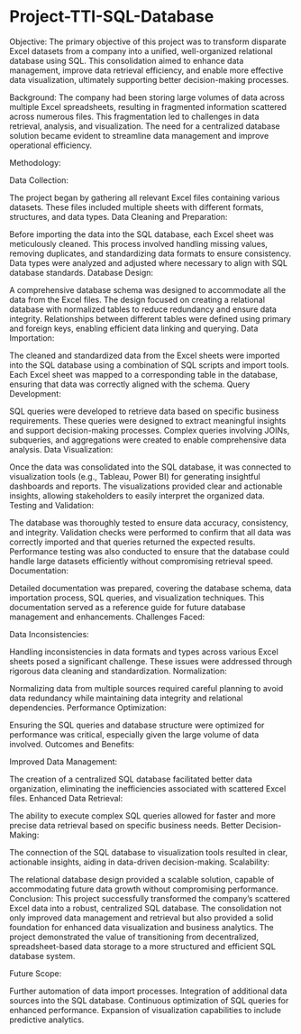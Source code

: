 # Project-TTI-SQL-Database
Objective:
The primary objective of this project was to transform disparate Excel datasets from a company into a unified, well-organized relational database using SQL. This consolidation aimed to enhance data management, improve data retrieval efficiency, and enable more effective data visualization, ultimately supporting better decision-making processes.

Background:
The company had been storing large volumes of data across multiple Excel spreadsheets, resulting in fragmented information scattered across numerous files. This fragmentation led to challenges in data retrieval, analysis, and visualization. The need for a centralized database solution became evident to streamline data management and improve operational efficiency.

Methodology:

Data Collection:

The project began by gathering all relevant Excel files containing various datasets. These files included multiple sheets with different formats, structures, and data types.
Data Cleaning and Preparation:

Before importing the data into the SQL database, each Excel sheet was meticulously cleaned. This process involved handling missing values, removing duplicates, and standardizing data formats to ensure consistency.
Data types were analyzed and adjusted where necessary to align with SQL database standards.
Database Design:

A comprehensive database schema was designed to accommodate all the data from the Excel files. The design focused on creating a relational database with normalized tables to reduce redundancy and ensure data integrity.
Relationships between different tables were defined using primary and foreign keys, enabling efficient data linking and querying.
Data Importation:

The cleaned and standardized data from the Excel sheets were imported into the SQL database using a combination of SQL scripts and import tools.
Each Excel sheet was mapped to a corresponding table in the database, ensuring that data was correctly aligned with the schema.
Query Development:

SQL queries were developed to retrieve data based on specific business requirements. These queries were designed to extract meaningful insights and support decision-making processes.
Complex queries involving JOINs, subqueries, and aggregations were created to enable comprehensive data analysis.
Data Visualization:

Once the data was consolidated into the SQL database, it was connected to visualization tools (e.g., Tableau, Power BI) for generating insightful dashboards and reports.
The visualizations provided clear and actionable insights, allowing stakeholders to easily interpret the organized data.
Testing and Validation:

The database was thoroughly tested to ensure data accuracy, consistency, and integrity. Validation checks were performed to confirm that all data was correctly imported and that queries returned the expected results.
Performance testing was also conducted to ensure that the database could handle large datasets efficiently without compromising retrieval speed.
Documentation:

Detailed documentation was prepared, covering the database schema, data importation process, SQL queries, and visualization techniques. This documentation served as a reference guide for future database management and enhancements.
Challenges Faced:

Data Inconsistencies:

Handling inconsistencies in data formats and types across various Excel sheets posed a significant challenge. These issues were addressed through rigorous data cleaning and standardization.
Normalization:

Normalizing data from multiple sources required careful planning to avoid data redundancy while maintaining data integrity and relational dependencies.
Performance Optimization:

Ensuring the SQL queries and database structure were optimized for performance was critical, especially given the large volume of data involved.
Outcomes and Benefits:

Improved Data Management:

The creation of a centralized SQL database facilitated better data organization, eliminating the inefficiencies associated with scattered Excel files.
Enhanced Data Retrieval:

The ability to execute complex SQL queries allowed for faster and more precise data retrieval based on specific business needs.
Better Decision-Making:

The connection of the SQL database to visualization tools resulted in clear, actionable insights, aiding in data-driven decision-making.
Scalability:

The relational database design provided a scalable solution, capable of accommodating future data growth without compromising performance.
Conclusion:
This project successfully transformed the company’s scattered Excel data into a robust, centralized SQL database. The consolidation not only improved data management and retrieval but also provided a solid foundation for enhanced data visualization and business analytics. The project demonstrated the value of transitioning from decentralized, spreadsheet-based data storage to a more structured and efficient SQL database system.

Future Scope:

Further automation of data import processes.
Integration of additional data sources into the SQL database.
Continuous optimization of SQL queries for enhanced performance.
Expansion of visualization capabilities to include predictive analytics.
